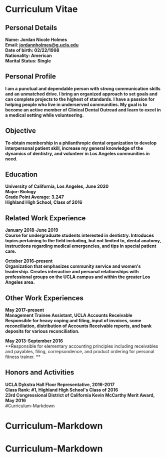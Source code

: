 # Curriculum Vitae

## Personal Details

**Name: Jordan Nicole Holmes** <br>
**Email: jordannholmes@g.ucla.edu** <br>
**Date of birth: 02/22/1998**  <br>
**Nationality: American**  <br>
**Marital Status: Single**  <br>

## Personal Profile

**I am a punctual and dependable person with strong communication skills and an unmatched drive. I bring an organized approach to set goals and can complete projects to the highest of standards. I have a passion for helping people who live in underserved communities. My goal is to become an active member of Clinical Dental Outread and learn to excel in a medical setting while volunteering.** <br>

## Objective

**To obtain membership in a philanthropic dental organization to develop interpersonal patient skill, increase my general knowledge of the dynamics of dentistry, and volunteer in Los Angeles communities in need.** <br>

## Education

**University of California, Los Angeles, June 2020** <br>
**Major: Biology** <br>
**Grade Point Average: 3.247** <br>
**Highland High School, Class of 2016** <br>

## Related Work Experience

**January 2018-June 2019** <br>
**Course for undergraduate students interested in dentistry. Introduces topics pertaining to the field including, but not limited to, dental anatomy, instructions regarding medical emergencies, and tips in special patient care.** <br>

**October 2016-present** <br>
**Organization that emphasizes community service and women's leadership. Creates interactive and personal relationships with professional groups on the UCLA campus and within the greater Los Angeles area.** <br>

## Other Work Experiences

**May 2017-present** <br>
**Management Trainee Assistant, UCLA Accounts Receivable** <br>
**Responsible for heavy coping and filing, input of invoices, some reconciliation, distribution of Accounts Receivable reports, and bank deposits for various reconciliation.** <br>

**May 2013-September 2016** <br>
**Responsible for elementary accounting principles including receivables and payables, filing, correpsondence, and product ordering for personal fitness trainer. ** <br>

## Honors and Activities

**UCLA Dykstra Hall Floor Representative, 2016-2017** <br>
**Class Rank: #1, Highland High School's Class of 2016** <br>
**23rd Congressional District of California Kevin McCarthy Merit Award, May 2016** <br>
#Curriculum-Markdown
# Curriculum-Markdown
# Curriculum-Markdown
